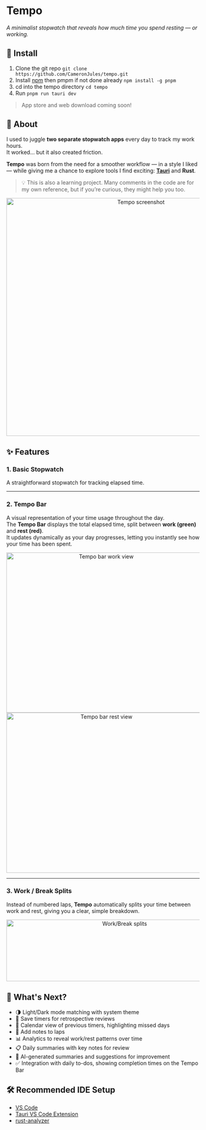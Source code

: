 # Tempo

*A minimalist stopwatch that reveals how much time you spend resting — or working.*

## 🚀 Install
1) Clone the git repo `git clone https://github.com/CameronJules/tempo.git`
2) Install [npm](https://docs.npmjs.com/downloading-and-installing-node-js-and-npm) then pmpm if not done already `npm install -g pnpm`
3) cd into the tempo directory `cd tempo`
4) Run `pnpm run tauri dev`
> App store and web download coming soon!

## 📖 About

I used to juggle **two separate stopwatch apps** every day to track my work hours.  
It worked… but it also created friction.

**Tempo** was born from the need for a smoother workflow — in a style I liked — while giving me a chance to explore tools I find exciting: **[Tauri](https://tauri.app/)** and **Rust**.

> 💡 This is also a learning project. Many comments in the code are for my own reference, but if you’re curious, they might help you too.

<div align="center">
  <img width="686" height="621" alt="Tempo screenshot" src="https://github.com/user-attachments/assets/ee3f14ef-ec11-4812-a2ca-fdb02d02a600" />
</div>


## ✨ Features

### 1. Basic Stopwatch
A straightforward stopwatch for tracking elapsed time.

---

### 2. Tempo Bar  
A visual representation of your time usage throughout the day.  
The **Tempo Bar** displays the total elapsed time, split between **work (green)** and **rest (red)**.  
It updates dynamically as your day progresses, letting you instantly see how your time has been spent.

<div align="center">
  <img width="505" height="418" alt="Tempo bar work view" src="https://github.com/user-attachments/assets/96e1c0ed-093c-4c3d-b25e-89ae8302fb09" />
  <img width="506" height="418" alt="Tempo bar rest view" src="https://github.com/user-attachments/assets/4714f7cd-163d-4a50-831e-370596d93fb7" />
</div>

---

### 3. Work / Break Splits  
Instead of numbered laps, **Tempo** automatically splits your time between work and rest, giving you a clear, simple breakdown.

<div align="center">
  <img width="601" height="161" alt="Work/Break splits" src="https://github.com/user-attachments/assets/4211ca0b-5733-4924-8871-98eaadb5fee3" />
</div>



## 🚀 What's Next?

- 🌗 Light/Dark mode matching with system theme  
- 💾 Save timers for retrospective reviews  
- 📅 Calendar view of previous timers, highlighting missed days  
- 📝 Add notes to laps  
- 📊 Analytics to reveal work/rest patterns over time  
- 📋 Daily summaries with key notes for review  
- 🤖 AI-generated summaries and suggestions for improvement  
- ✅ Integration with daily to-dos, showing completion times on the Tempo Bar  

## 🛠 Recommended IDE Setup

- [VS Code](https://code.visualstudio.com/)  
- [Tauri VS Code Extension](https://marketplace.visualstudio.com/items?itemName=tauri-apps.tauri-vscode)  
- [rust-analyzer](https://marketplace.visualstudio.com/items?itemName=rust-lang.rust-analyzer)


